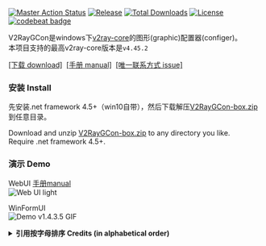 [![Master Action Status][1]][2] [![Release][3]][4] [![Total Downloads][5]][6] [![License][7]][8] [![codebeat badge][13]][14]

[1]: https://github.com/vrnobody/V2RayGCon/actions/workflows/release.yml/badge.svg "Build Status Badge"
[2]: https://github.com/vrnobody/V2RayGCon/actions "Actions detail"
[3]: https://img.shields.io/github/release/vrnobody/V2RayGCon.svg "Release Badge"
[4]: https://github.com/vrnobody/V2RayGCon/releases/latest "Releases"
[5]: https://img.shields.io/github/downloads/vrnobody/V2RayGCon/total.svg "Total Downloads Badge"
[6]: https://somsubhra.github.io/github-release-stats/?username=vrnobody&repository=V2RayGCon&per_page=30 "Download Details"
[7]: https://img.shields.io/github/license/vrnobody/V2RayGCon.svg "Licence Badge"
[8]: https://github.com/vrnobody/V2RayGCon/blob/master/LICENSE "Licence"
[9]: https://github.com/vrnobody/V2RayGCon/releases/latest "Latest release"
[10]: https://vrnobody.github.io/V2RayGCon/ "github.io"
[11]: https://github.com/vrnobody/V2RayGCon/issues "Issues"
[12]: https://github.com/vrnobody/luna-scripts "Luna scripts"
[13]: https://codebeat.co/badges/2877dcc5-5f53-4cb0-8178-6b39cd74e788 "codebeat badge"
[14]: https://codebeat.co/projects/github-com-vrnobody-v2raygcon-master "codebeat report"

V2RayGCon是windows下[v2ray-core](https://v2ray.com)的图形(graphic)配置器(configer)。  
本项目支持的最高v2ray-core版本是`v4.45.2`  

[\[下载 download\]][9]&nbsp;&nbsp;[\[手册 manual\]][10]&nbsp;&nbsp;[\[唯一联系方式 issue\]][11]  

### 安装 Install
先安装.net framework 4.5+（win10自带），然后下载解压[V2RayGCon-box.zip][9]到任意目录。  
  
Download and unzip [V2RayGCon-box.zip][9] to any directory you like.  
Require .net framework 4.5+.  

### 演示 Demo
WebUI [手册manual](https://vrnobody.github.io/V2RayGCon/03-plugins/01-luna/40-web-ui/)  
![Web UI light](https://vrnobody.github.io/V2RayGCon/images/luna/web_ui_light_v0.0.2.0.png)  

WinFormUI  
![Demo v1.4.3.5 GIF](https://vrnobody.github.io/V2RayGCon/images/forms/demo_basics_v1.4.3.5.gif)  
  
  
<details>
<summary><b>引用按字母排序 Credits (in alphabetical order)</b></summary>  

[2dust/v2rayN](https://github.com/2dust/v2rayN) vmess分享链接及订阅格式  
[Ahmad45123/AutoCompleteMenu-ScintillaNET](https://github.com/Ahmad45123/AutoCompleteMenu-ScintillaNET) 自动补全  
[brunoos/luasec](https://github.com/brunoos/luasec.git) Lua https  
[diegonehab/luasocket](https://github.com/diegonehab/luasocket.git) Lua socket  
[DuckSoft](https://github.com/XTLS/Xray-core/issues/91) vless分享链接格式  
[FourierTransformer/lua-complete](https://github.com/FourierTransformer/lua-complete.git) Lua模块补全  
[haf/DotNetZip.Semverd](https://github.com/haf/DotNetZip.Semverd) .net 4.0解压zip文件  
[jacobslusser/ScintillaNET](https://github.com/jacobslusser/ScintillaNET) 编辑器  
[JamesNK/Newtonsoft.Json](https://github.com/JamesNK/Newtonsoft.Json) 处理json  
[micjahn/ZXing.Net](https://github.com/micjahn/ZXing.Net/) 处理二维码  
[mpeterv/luacheck](https://github.com/mpeterv/luacheck.git) lua语义解释  
[msva/lua-htmlparser](https://github.com/msva/lua-htmlparser) html解释器  
[musva/V2RayW](https://github.com/musva/V2RayW) vless://...解码  
[NLua/NLua](https://github.com/NLua/NLua) Luna插件中的lua解释器  
[openLuat/LuatOS](https://github.com/openLuat/LuatOS) Lua脚本支持task  
[PoseidonM4A4/v2rayP](https://github.com/PoseidonM4A4/v2rayP) Launcher等多处代码参(抄)考(习)来源  
[ravibpatel/AutoUpdater.NET](https://github.com/ravibpatel/AutoUpdater.NET) 自动更新功能及ZipExtractor源码  
[rxi/json.lua](https://github.com/rxi/json.lua) Luna插件中的json解释器  
[shadowsocksr-backup/shadowsocksr-csharp](https://github.com/shadowsocksr-backup/shadowsocksr-csharp) 屏幕扫码实现代码  
[txthinking/blackwhite](https://github.com/txthinking/blackwhite) ProxySetter插件中的默认PAC  
[v2ray/v2ray-core](https://github.com/v2ray/v2ray-core) v2ray-core服务端  
[wilhelmy/lua-bencode](https://bitbucket.org/wilhelmy/lua-bencode) bencode(torrent)解释器  
[XTLS/Xray-core](https://github.com/XTLS/Xray-core) Xray-core服务端  
</details>

